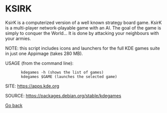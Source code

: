 # KSIRK

 KsirK is a computerized version of a well known strategy
 board game. KsirK is a multi-player network-playable game
 with an AI. The goal of the game is simply to conquer the
 World… It is done by attacking your neighbours with your
 armies.

 
 NOTE: this script includes icons and launchers for the 
 full KDE games suite in just one Appimage (takes 280 MB).
 
 USAGE (from the command line):
 
           kdegames -h (shows the list of games)
           kdegames $GAME (launches the selected game)
           
 SITE: https://apps.kde.org

 SOURCE: https://packages.debian.org/stable/kdegames

 [Go back](https://portable-linux-apps.github.io/apps.html)
